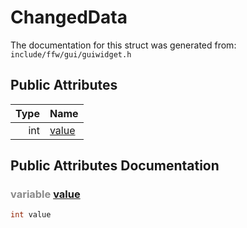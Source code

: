 ChangedData
===================================


The documentation for this struct was generated from: `include/ffw/gui/guiwidget.h`



## Public Attributes

| Type | Name |
| -------: | :------- |
|  int | [value](#cc5611de) |


## Public Attributes Documentation

### <span style="opacity:0.5;">variable</span> <a id="cc5611de" href="#cc5611de">value</a>

```cpp
int value
```





